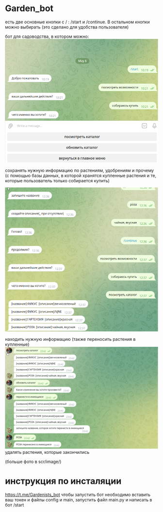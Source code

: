 # Garden_bot



есть две основные кнопки с / : /start и /continue. В остальном кнопки можно выбирать (это сделано для удобства пользователя)

бот для садоводства, в котором можно: 
![3](https://github.com/samarinanina/Garden_bot/blob/dev/scr/image/3.png)

сохранять нужную информацию по растениям, удобрениям и прочему 
(с помощью базы данных, в которой хранятся купленные растения и те, которые пользователь только собирается купить)

![8](https://github.com/samarinanina/Garden_bot/blob/dev/scr/image/8.png)

находить нужную информацию
(также переносить растения в купленные)
![2023-05-16_23-42-51](https://github.com/samarinanina/Garden_bot/blob/dev/scr/image/2023-05-16_23-42-51.png)
удалять растения, которые закончились

(больше фото в scr/image/)

# инструкция по инсталяции
https://t.me/Gardenists_bot
чтобы запустить бот необходимо вставить ваш токен и файлы config и main, запустить файл main.py  и написать в бот /start

